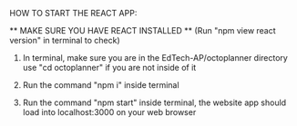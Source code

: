 HOW TO START THE REACT APP:

** MAKE SURE YOU HAVE REACT INSTALLED ** 
(Run "npm view react version" in terminal to check)

1) In terminal, make sure you are in the EdTech-AP/octoplanner directory
use "cd octoplanner" if you are not inside of it

2) Run the command "npm i" inside terminal

3) Run the command "npm start" inside terminal, the website app should load into localhost:3000 on your web browser


